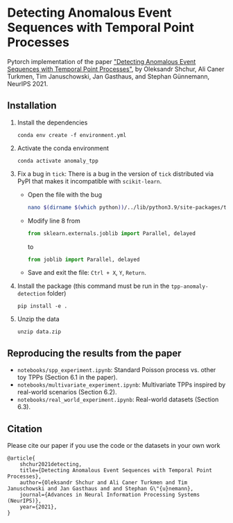 # Detecting Anomalous Event Sequences with Temporal Point Processes
Pytorch implementation of the paper ["Detecting Anomalous Event Sequences with Temporal Point Processes"](https://papers.neurips.cc/paper/2021/hash/6faa8040da20ef399b63a72d0e4ab575-Abstract.html), by Oleksandr Shchur, Ali Caner Turkmen, Tim Januschowski, Jan Gasthaus, and Stephan Günnemann, NeurIPS 2021.


## Installation
1. Install the dependencies
    ```
    conda env create -f environment.yml
    ```
2. Activate the conda environment
    ```
    conda activate anomaly_tpp
    ```
3. Fix a bug in `tick`: There is a bug in the version of `tick` distributed via PyPI that makes it incompatible with `scikit-learn`.
    - Open the file with the bug
       ```bash
       nano $(dirname $(which python))/../lib/python3.9/site-packages/tick/preprocessing/longitudinal_features_product.py
       ```
    - Modify line 8 from
      ```python
      from sklearn.externals.joblib import Parallel, delayed
      ```
      to
      ```python
      from joblib import Parallel, delayed
      ```
    - Save and exit the file: `Ctrl + X`, `Y`, `Return`.

4. Install the package (this command must be run in the `tpp-anomaly-detection` folder)
    ```
    pip install -e .
    ```
5. Unzip the data
    ```
    unzip data.zip
    ```

## Reproducing the results from the paper
- `notebooks/spp_experiment.ipynb`: Standard Poisson process vs. other toy TPPs (Section 6.1 in the paper).
- `notebooks/multivariate_experiment.ipynb`: Multivariate TPPs inspired by real-world scenarios (Section 6.2).
- `notebooks/real_world_experiment.ipynb`: Real-world datasets (Section 6.3).


## Citation
Please cite our paper if you use the code or the datasets in your own work

```
@article{
    shchur2021detecting,
    title={Detecting Anomalous Event Sequences with Temporal Point Processes},
    author={Oleksandr Shchur and Ali Caner Turkmen and Tim Januschowski and Jan Gasthaus and and Stephan G\"{u}nemann},
    journal={Advances in Neural Information Processing Systems (NeurIPS)},
    year={2021},
}
```
